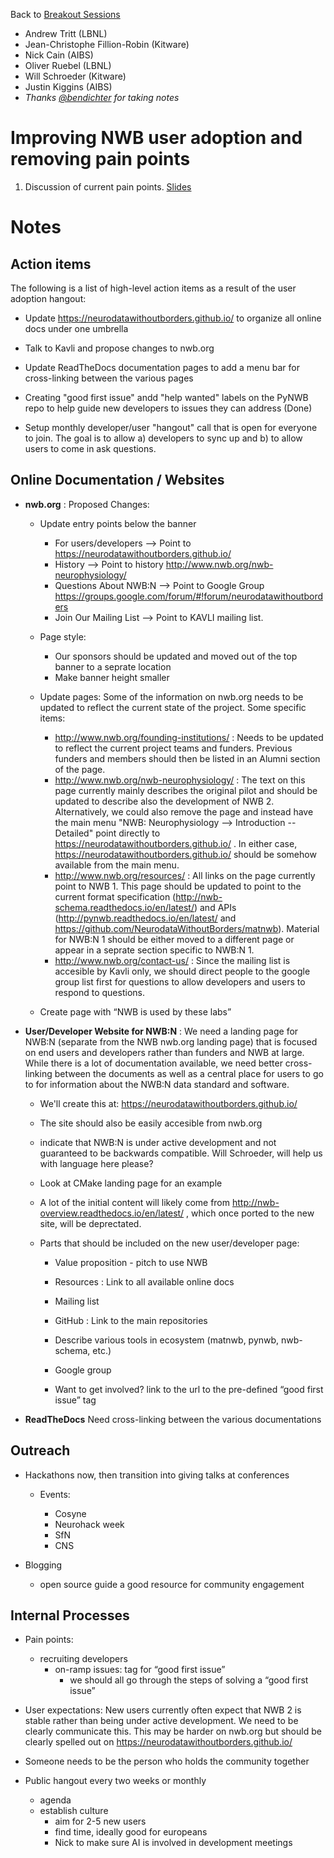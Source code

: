 Back to [Breakout Sessions](../../README.md#breakout-sessions)

* Andrew Tritt (LBNL)
* Jean-Christophe Fillion-Robin (Kitware)
* Nick Cain (AIBS)
* Oliver Ruebel (LBNL)
* Will Schroeder (Kitware)
* Justin Kiggins (AIBS)
* *Thanks [@bendichter](https://github.com/bendichter) for taking notes*

# Improving NWB user adoption and removing pain points

1. Discussion of current pain points. [Slides](https://docs.google.com/presentation/d/1WGkEtX7yAXMHUC6nhRmvyM7yoimmM_A_uPUI_s2kdak/edit#slide=id.p)

# Notes

## Action items

The following is a list of high-level action items as a result of the user adoption hangout:

* Update https://neurodatawithoutborders.github.io/ to organize all online docs under one umbrella 

* Talk to Kavli and propose changes to nwb.org 

* Update ReadTheDocs documentation pages to add a menu bar for cross-linking between the various pages 

* Creating "good first issue" andd "help wanted" labels on the PyNWB repo to help guide new developers to issues they can address (Done)

* Setup monthly developer/user "hangout" call that is open for everyone to join. The goal is to allow a) developers to sync up and b) to allow users to come in ask questions. 


## Online Documentation / Websites
 
 * **nwb.org** : Proposed Changes:
 
    * Update entry points below the banner
   
		* For users/developers --> Point to https://neurodatawithoutborders.github.io/
		* History --> Point to history http://www.nwb.org/nwb-neurophysiology/
		* Questions About NWB:N --> Point to Google Group https://groups.google.com/forum/#!forum/neurodatawithoutborders
		* Join Our Mailing List --> Point to KAVLI mailing list. 
		
    * Page style:
		* Our sponsors should be updated and moved out of the top banner to a seprate location
		* Make banner height smaller
    
    * Update pages: Some of the information on nwb.org needs to be updated to reflect the current state of the project. Some specific items:
		* http://www.nwb.org/founding-institutions/ : Needs to be updated to reflect the current project teams and funders. Previous funders and members should then be listed in an Alumni section of the page. 
		* http://www.nwb.org/nwb-neurophysiology/ : The text on this page currently mainly describes the original pilot and should be updated to describe also the development of NWB 2. Alternatively, we could also remove the page and instead have the main menu "NWB: Neurophysiology --> Introduction --Detailed" point directly to https://neurodatawithoutborders.github.io/ . In either case, https://neurodatawithoutborders.github.io/ should be somehow available from the main menu.
		* http://www.nwb.org/resources/ : All links on the page currently point to NWB 1. This page should be updated to point to the current format specification (http://nwb-schema.readthedocs.io/en/latest/) and  APIs (http://pynwb.readthedocs.io/en/latest/ and https://github.com/NeurodataWithoutBorders/matnwb). Material for NWB:N 1 should be either moved to a different page or appear in a seprate section specific to NWB:N 1.
		* http://www.nwb.org/contact-us/ : Since the mailing list is accesible by Kavli only, we should direct people to the google group list first for questions to allow developers and users to respond to questions.
    
    * Create page with “NWB is used by these labs”
    
 * **User/Developer Website for NWB:N** :  We need a landing page for NWB:N (separate from the NWB nwb.org landing page) that is focused on end users and developers rather than funders and NWB at large. While there is a lot of documentation available, we need better cross-linking between the documents as well as a central place for users to go to for information about the NWB:N data standard and software.

    * We'll create this at: https://neurodatawithoutborders.github.io/
    
    * The site should also be easily accesible from nwb.org

    * indicate that NWB:N is under active development and not guaranteed to be backwards compatible. Will Schroeder, will help us with language here please?

    * Look at CMake landing page for an example
    
    * A lot of the initial content will likely come from http://nwb-overview.readthedocs.io/en/latest/ , which once ported to the new site, will be deprectated. 
    
    * Parts that should be included on the new user/developer page:

	    * Value proposition - pitch to use NWB

	    * Resources : Link to all available online docs

	    * Mailing list

	    * GitHub : Link to the main repositories

	    * Describe various tools in ecosystem (matnwb, pynwb, nwb-schema, etc.)

	    * Google group

	    * Want to get involved? link to the url to the pre-defined “good first issue” tag

* **ReadTheDocs** Need cross-linking between the various documentations


## Outreach

  * Hackathons now, then transition into giving talks at conferences

    * Events:

      * Cosyne
      * Neurohack week
      * SfN
      * CNS


  * Blogging

    * open source guide a good resource for community engagement



## Internal Processes

* Pain points: 
  * recruiting developers
    * on-ramp issues: tag for “good first issue”
      * we should all go through the steps of solving a “good first issue”
      
* User expectations: New users currently often expect that NWB 2 is stable rather than being under active development. 
  We need to be clearly communicate this. This may be harder on nwb.org but should be clearly spelled out on https://neurodatawithoutborders.github.io/

* Someone needs to be the person who holds the community together
* Public hangout every two weeks or monthly
  * agenda
  * establish culture
	* aim for 2-5 new users
	* find time, ideally good for europeans
	* Nick to make sure AI is involved in development meetings






